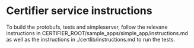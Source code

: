 # Certifier service instructions

To build the protobufs, tests and simpleserver, follow the relevane instructions in
CERTIFIER_ROOT/sample_apps/simple_app/instructions.md as well as the instructions in
./certlib/instructions.md to run the tests.

